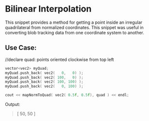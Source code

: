 # Bilinear Interpolation

This snippet provides a method for getting a point inside an irregular quadrilateral from normalized coordinates. This snippet was useful in converting blob tracking data from one coordinate system to another.


## Use Case:

//declare quad: points oriented clockwise from top left

```C++
vector<vec2> myQuad;
myQuad.push_back( vec2(   0,   0) );
myQuad.push_back( vec2( 100,   0) );
myQuad.push_back( vec2( 100, 100) );
myQuad.push_back( vec2(   0, 100) );

cout << mapNormToQuad( vec2( 0.5f, 0.5f), quad ) << endl;
```

Output:
> [  50, 50 ]
